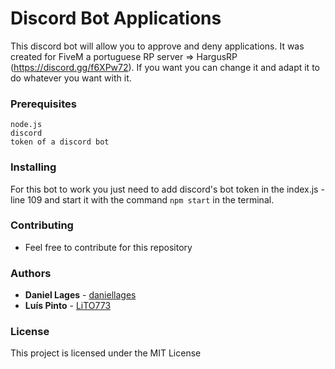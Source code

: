 # Discord Bot Applications

This discord bot will allow you to approve and deny applications. It was created for FiveM a portuguese RP server => HargusRP (https://discord.gg/f6XPw72). 
If you want you can change it and adapt it to do whatever you want with it.

### Prerequisites

```
node.js
discord
token of a discord bot
```

### Installing

For this bot to work you just need to add discord's bot token in the index.js - line 109 and start it with the command ```npm start``` in the terminal. 

### Contributing

- Feel free to contribute for this repository 

### Authors

* **Daniel Lages** - [daniellages](https://github.com/daniellages)
* **Luís Pinto** - [LiTO773](https://github.com/LiTO773)

### License

This project is licensed under the MIT License
